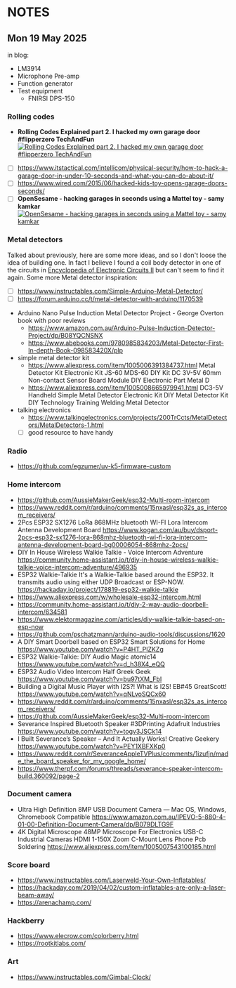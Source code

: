 # NOTES

## Mon 19 May 2025

in blog:

- LM3914
- Microphone Pre-amp
- Function generator
- Test equipment
  - FNIRSI DPS-150

### Rolling codes

- **Rolling Codes Explained part 2. I hacked my own garage door #flipperzero
  TechAndFun**
  [![
    Rolling Codes Explained part 2. I hacked my own garage door #flipperzero
    TechAndFun
  ](
    http://img.youtube.com/vi/PJvdIrY6aJY/0.jpg
  )](https://youtu.be/PJvdIrY6aJY)
- [ ]
  https://www.itstactical.com/intellicom/physical-security/how-to-hack-a-garage-door-in-under-10-seconds-and-what-you-can-do-about-it/
- [ ]
  https://www.wired.com/2015/06/hacked-kids-toy-opens-garage-doors-seconds/
- [ ] **OpenSesame - hacking garages in seconds using a Mattel toy - samy
  kamkar**
  [![
    OpenSesame - hacking garages in seconds using a Mattel toy - samy kamkar
  ](
    http://img.youtube.com/vi/iSSRaIU9_Vc/0.jpg
  )](https://youtu.be/iSSRaIU9_Vc)

### Metal detectors

Talked about previously, here are some more ideas, and so I don't loose the
idea of building one. In fact I believe I found a coil body detector in one of
the circuits in [Encyclopedia of Electronic Circuits II](
https://hardwarecomputerist.atariverse.com/pages/resource/resource.general.htm)
but can't seem to find it again. Some more Metal detector inspiration:

- [ ] https://www.instructables.com/Simple-Arduino-Metal-Detector/
- [ ] https://forum.arduino.cc/t/metal-detector-with-arduino/1170539
- Arduino Nano Pulse Induction Metal Detector Project - George Overton
    book with poor reviews
    - https://www.amazon.com.au/Arduino-Pulse-Induction-Detector-Project/dp/B08YQCNSNX
    - https://www.abebooks.com/9780985834203/Metal-Detector-First-In-depth-Book-098583420X/plp
- simple metal detector kit
    - https://www.aliexpress.com/item/1005006391384737.html
      Metal Detector Kit Electronic Kit JS-60 MDS-60 DIY Kit DC 3V-5V 60mm
      Non-contact Sensor Board Module DIY Electronic Part Metal D
    - https://www.aliexpress.com/item/1005008665979941.html DC3-5V Handheld
      Simple Metal Detector Electronic Kit DIY Metal Detector Kit DIY
      Technology Training Welding Metal Detector
- talking electronics
  - https://www.talkingelectronics.com/projects/200TrCcts/MetalDetectors/MetalDetectors-1.html
  - [ ] good resource to have handy

### Radio

- https://github.com/egzumer/uv-k5-firmware-custom

### Home intercom

- https://github.com/AussieMakerGeek/esp32-Multi-room-intercom
- https://www.reddit.com/r/arduino/comments/15nxasl/esp32s_as_intercom_receivers/
- 2Pcs ESP32 SX1276 LoRa 868MHz bluetooth WI-FI Lora Intercom Antenna
  Development Board
  https://www.kogan.com/au/buy/dsport-2pcs-esp32-sx1276-lora-868mhz-bluetooth-wi-fi-lora-intercom-antenna-development-board-bg00006054-868mhz-2pcs/
- DIY In House Wireless Walkie Talkie - Voice Intercom Adventure
  https://community.home-assistant.io/t/diy-in-house-wireless-walkie-talkie-voice-intercom-adventure/496935
- ESP32 Walkie-Talkie It's a Walkie-Talkie based around the ESP32. It transmits
  audio using either UDP Broadcast or ESP-NOW.
  https://hackaday.io/project/178819-esp32-walkie-talkie
- https://www.aliexpress.com/w/wholesale-esp32-intercom.html
- https://community.home-assistant.io/t/diy-2-way-audio-doorbell-intercom/634581
- https://www.elektormagazine.com/articles/diy-walkie-talkie-based-on-esp-now
- https://github.com/pschatzmann/arduino-audio-tools/discussions/1620
- A DIY Smart Doorbell based on ESP32 Smart Solutions for Home
  https://www.youtube.com/watch?v=P4HT_PlZKZg
- ESP32 Walkie-Talkie: DIY Audio Magic atomic14
  https://www.youtube.com/watch?v=d_h38X4_eQQ
- ESP32 Audio Video Intercom Half Greek Geek
  https://www.youtube.com/watch?v=bu97tXM_FbI
- Building a Digital Music Player with I2S?! What is I2S! EB#45 GreatScott!
  https://www.youtube.com/watch?v=qNLvoSQCx60
- https://www.reddit.com/r/arduino/comments/15nxasl/esp32s_as_intercom_receivers/
- https://github.com/AussieMakerGeek/esp32-Multi-room-intercom
- Severance Inspired Bluetooth Speaker #3DPrinting Adafruit Industries
  https://www.youtube.com/watch?v=togv3JSCk14
- I Built Severance’s Speaker – And It Actually Works! Creative Geekery
  https://www.youtube.com/watch?v=PEY1XBFXKp0
- https://www.reddit.com/r/SeveranceAppleTVPlus/comments/1izufjn/made_the_board_speaker_for_my_google_home/
- https://www.therpf.com/forums/threads/severance-speaker-intercom-build.360092/page-2

### Document camera

- Ultra High Definition 8MP USB Document Camera — Mac OS, Windows, Chromebook
  Compatible
  https://www.amazon.com.au/IPEVO-5-880-4-01-00-Definition-Document-Camera/dp/B079DLTG9F
- 4K Digital Microscope 48MP Microscope For Electronics USB-C Industrial
  Cameras HDMI 1-150X Zoom C-Mount Lens Phone Pcb Soldering
  https://www.aliexpress.com/item/1005007543100185.html

### Score board

- https://www.instructables.com/Laserweld-Your-Own-Inflatables/
- https://hackaday.com/2019/04/02/custom-inflatables-are-only-a-laser-beam-away/
- https://arenachamp.com/

### Hackberry

- https://www.elecrow.com/colorberry.html
- https://rootkitlabs.com/

### Art

- https://www.instructables.com/Gimbal-Clock/

